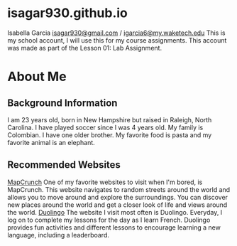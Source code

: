 # isagar930.github.io
Isabella Garcia
isagar930@gmail.com / igarcia6@my.waketech.edu
This is my school account, I will use this for my course assignments.
This account was made as part of the Lesson 01: Lab Assignment.

# About Me
## Background Information
I am 23 years old, born in New Hampshire but raised in Raleigh, North Carolina.
I have played soccer since I was 4 years old.
My family is Colombian. I have one older brother.
My favorite food is pasta and my favorite animal is an elephant.

## Recommended Websites
[MapCrunch](https://www.mapcrunch.com/)  One of my favorite websites to visit when I'm bored, is MapCrunch. This website navigates to random streets around the world and allows you to move around and explore the surroundings. You can discover new places around the world and get a closer look of life and views around the world.
[Duolingo](https://www.duolingo.com/) The website I visit most often is Duolingo. Everyday, I log on to complete my lessons for the day as I learn French. Duolingo provides fun activities and different lessons to encourage learning a new language, including a leaderboard.
